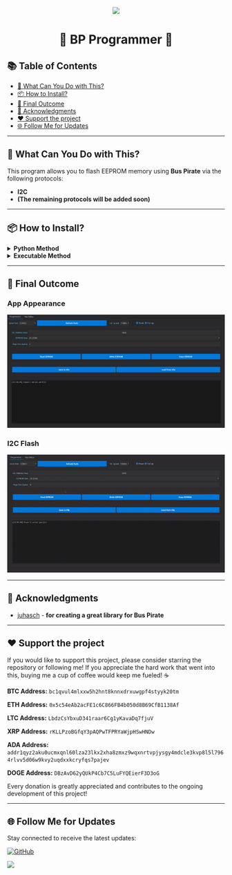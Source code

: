 <div align="center">
  <img src="https://avatars.githubusercontent.com/u/176677387" width="150" height="auto" />
  <h1> 🌟 BP Programmer 🌟 </h1>
</div>

## 📚 Table of Contents
- [🚀 What Can You Do with This?](#-what-can-you-do-with-this)
- [📦 How to Install?](#-how-to-install)
- [🎉 Final Outcome](#-final-outcome)
- [🙏 Acknowledgments](#-acknowledgments)
- [❤️ Support the project](#-support-the-project)
- [🌐 Follow Me for Updates](#-follow-me-for-updates)

-----

## 🚀 What Can You Do with This?
This program allows you to flash EEPROM memory using **Bus Pirate** via the following protocols:
- **I2C**
- **(The remaining protocols will be added soon)**

-----

## 📦 How to Install?
<details>
<summary><strong>Python Method</strong></summary>

<div style="margin-left: 20px;">

- Install Python on your system
- Enter the command `pip install -r requirements.txt` to install the necessary libraries
- Run the `Programmer.py` file from src folder

</div>
</details>

<details>
<summary><strong>Executable Method</strong></summary>

<div style="margin-left: 20px;">

- Just download the precompiled **.exe** file from the [releases](https://github.com/W0rthlessS0ul/BP_Programmer/releases) section

</div>
</details>

-----

## 🎉 Final Outcome
### App Appearance
![App Appearance](img/app_appearance.png)

### I2C Flash
![I2C Flash](img/gif/I2C_Flash.gif)

-----

## 🙏 Acknowledgments
- [juhasch](https://github.com/juhasch/pyBusPirateLite) - **for creating a great library for Bus Pirate**

-----

## ❤️ Support the project
If you would like to support this project, please consider starring the repository or following me! If you appreciate the hard work that went into this, buying me a cup of coffee would keep me fueled! ☕ 

**BTC Address:** `bc1qvul4mlxxw5h2hnt8knnxdrxuwgpf4styyk20tm`

**ETH Address:** `0x5c54eAb2acFE1c6C866FB4b050d8B69CfB1138Af`

**LTC Address:** `LbdzCsYbxuD341raar6Cg1yKavaDq7fjuV`

**XRP Address:** `rKLLPzoBGfqY3pAQPwTFPRYaWjpHSwHNDw`

**ADA Address:** `addr1qyz2aku0ucmxqnl60lza23lkx2xha8zmxz9wqxnrtvpjysgy4mdcle3kvp8l5l7964rlvv5d06w9kvy2uqdxxkcryfqs7pajev`

**DOGE Address:** `DBzAvD62yQUkP4Cb7C5LuFYQEierF3D3oG`

Every donation is greatly appreciated and contributes to the ongoing development of this project!

---

## 🌐 Follow Me for Updates
Stay connected to receive the latest updates:

[![GitHub](https://img.shields.io/badge/GitHub-W0rthlessS0ul-181717?style=flat&logo=github&logoColor=white)](https://github.com/W0rthlessS0ul)

<img src="https://profile-counter.glitch.me/W0rthlessS0ul.nRF24_jammer/count.svg"/>